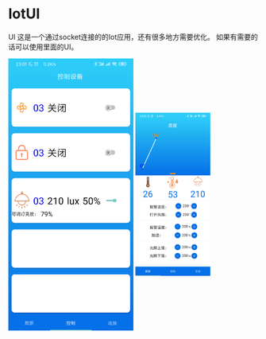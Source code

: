 # IotUI
UI
这是一个通过socket连接的的Iot应用，还有很多地方需要优化。
如果有需要的话可以使用里面的UI。

<!--![](https://github.com/linfirst/IotUI/blob/master/screenshot/1.png)-->

<!--![](https://github.com/linfirst/IotUI/blob/master/screenshot/1.png)-->

<!--![](https://github.com/linfirst/IotUI/blob/master/screenshot/2.png)-->

<!--![](https://github.com/linfirst/IotUI/blob/master/screenshot/3.png)-->
<img src="https://github.com/linfirst/IotUI/blob/master/screenshot/2.png" width="50%" height="10%" align=center>
 
 <img src="https://github.com/linfirst/IotUI/blob/master/screenshot/3.png" width = "30%" height="5%" alt="" align=center />
